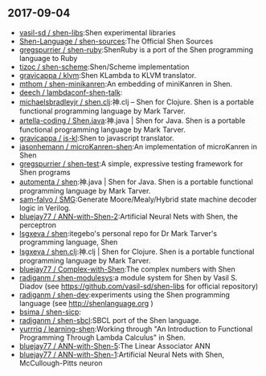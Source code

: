 ## 2017-09-04

* [vasil-sd / shen-libs](https://github.com/vasil-sd/shen-libs):Shen experimental libraries
* [Shen-Language / shen-sources](https://github.com/Shen-Language/shen-sources):The Official Shen Sources
* [gregspurrier / shen-ruby](https://github.com/gregspurrier/shen-ruby):ShenRuby is a port of the Shen programming language to Ruby
* [tizoc / shen-scheme](https://github.com/tizoc/shen-scheme):Shen/Scheme implementation
* [gravicappa / klvm](https://github.com/gravicappa/klvm):Shen KLambda to KLVM translator.
* [mthom / shen-minikanren](https://github.com/mthom/shen-minikanren):An embedding of miniKanren in Shen.
* [deech / lambdaconf-shen-talk](https://github.com/deech/lambdaconf-shen-talk):
* [michaelsbradleyjr / shen.clj](https://github.com/michaelsbradleyjr/shen.clj):神.clj – Shen for Clojure. Shen is a portable functional programming language by Mark Tarver.
* [artella-coding / Shen.java](https://github.com/artella-coding/Shen.java):神.java | Shen for Java. Shen is a portable functional programming language by Mark Tarver.
* [gravicappa / js-kl](https://github.com/gravicappa/js-kl):Shen to javascript translator.
* [jasonhemann / microKanren-shen](https://github.com/jasonhemann/microKanren-shen):An implementation of microKanren in Shen
* [gregspurrier / shen-test](https://github.com/gregspurrier/shen-test):A simple, expressive testing framework for Shen programs
* [automenta / shen](https://github.com/automenta/shen):神.java | Shen for Java. Shen is a portable functional programming language by Mark Tarver.
* [sam-falvo / SMG](https://github.com/sam-falvo/SMG):Generate Moore/Mealy/Hybrid state machine decoder logic in Verilog.
* [bluejay77 / ANN-with-Shen-2](https://github.com/bluejay77/ANN-with-Shen-2):Artificial Neural Nets with Shen, the perceptron
* [lsgxeva / shen](https://github.com/lsgxeva/shen):itegebo's personal repo for Dr Mark Tarver's programming language, Shen
* [lsgxeva / shen.clj](https://github.com/lsgxeva/shen.clj):神.clj | Shen for Clojure. Shen is a portable functional programming language by Mark Tarver.
* [bluejay77 / Complex-with-Shen](https://github.com/bluejay77/Complex-with-Shen):The complex numbers with Shen
* [radiganm / shen-modulesys](https://github.com/radiganm/shen-modulesys):a module system for Shen by Vasil S. Diadov (see https://github.com/vasil-sd/shen-libs for official repository)
* [radiganm / shen-dev](https://github.com/radiganm/shen-dev):experiments using the Shen programming language (see http://shenlanguage.org )
* [bsima / shen-sicp](https://github.com/bsima/shen-sicp):
* [radiganm / shen-sbcl](https://github.com/radiganm/shen-sbcl):SBCL port of the Shen language.
* [yurrriq / learning-shen](https://github.com/yurrriq/learning-shen):Working through "An Introduction to Functional Programming Through Lambda Calculus" in Shen.
* [bluejay77 / ANN-with-Shen-5](https://github.com/bluejay77/ANN-with-Shen-5):The Linear Associator ANN
* [bluejay77 / ANN-with-Shen-1](https://github.com/bluejay77/ANN-with-Shen-1):Artificial Neural Nets with Shen, McCullough-Pitts neuron
